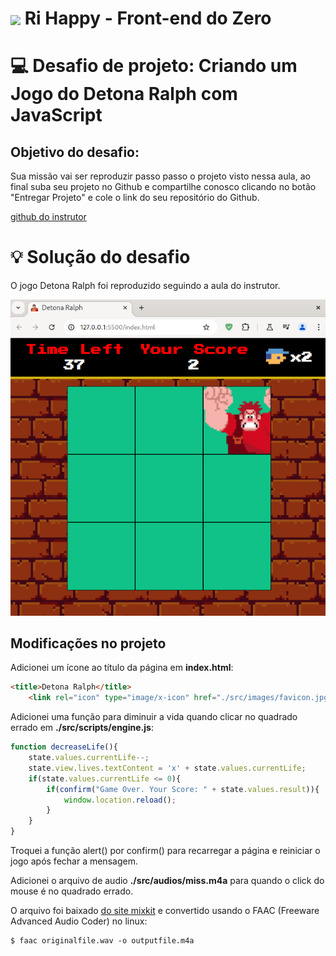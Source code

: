 <h1>
    <a href="https://www.dio.me/">
     <img align="center" width="40px" src="https://hermes.digitalinnovation.one/assets/diome/logo-minimized.png"></a>
    <span> Ri Happy - Front-end do Zero
</span>
</h1>

# :computer: Desafio de projeto: Criando um Jogo do Detona Ralph com JavaScript

## Objetivo do desafio:

Sua missão vai ser reproduzir passo passo o projeto visto nessa aula, ao final
suba seu projeto no Github e compartilhe conosco clicando no botão "Entregar Projeto" e cole o link do seu repositório do Github.

[github do instrutor](https://github.com/digitalinnovationone/jsgame-detona-ralph)


# :bulb: Solução do desafio 

O jogo Detona Ralph foi reproduzido seguindo a aula do instrutor.

<p>
<img src='detonaRalph.png'/>
</p>

## Modificações no projeto

Adicionei um ícone ao título da página em **index.html**:
```html
<title>Detona Ralph</title>
    <link rel="icon" type="image/x-icon" href="./src/images/favicon.jpg">
```

Adicionei uma função para diminuir a vida quando clicar no quadrado errado em **./src/scripts/engine.js**:

```js
function decreaseLife(){
    state.values.currentLife--;
    state.view.lives.textContent = 'x' + state.values.currentLife;
    if(state.values.currentLife <= 0){
        if(confirm("Game Over. Your Score: " + state.values.result)){
            window.location.reload();  
        }
    }
}
```

Troquei a função alert() por confirm() para recarregar a página e reiniciar o jogo após fechar a mensagem.

Adicionei o arquivo de audio **./src/audios/miss.m4a** para quando o click do mouse é no quadrado errado.

O arquivo foi baixado [do site mixkit](https://mixkit.co/free-sound-effects/game/) e convertido usando o FAAC (Freeware Advanced Audio Coder) no linux:

```console
$ faac originalfile.wav -o outputfile.m4a
```